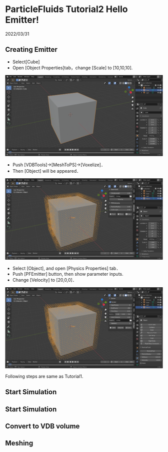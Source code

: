 # ParticleFluids Tutorial2 Hello Emitter!

2022/03/31 

## Creating Emitter

- Select[Cube]
- Open [Object Properties]tab，change [Scale] to [10,10,10].

![Mesh](./images/Mesh.png) 

- Push [VDBTools]->[MeshToPS]->[Voxelize]．
- Then [Object] will be appeared．

![MeshToPS](./images/MeshToPS.png) 

- Select [Object], and open [Physics Properties] tab．
- Push [PFEmitter] button, then show parameter inputs.
- Change [Velocity] to [20,0,0]．

![MeshToPS](./images/Fluid.png) 

Following steps are same as Tutorial1.

## Start Simulation

## Start Simulation

## Convert to VDB volume

## Meshing